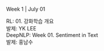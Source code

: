 Week 1 | July 01 <br>

RL: 01. 강화학습 개요 <br>
발제: YK LEE <br>
DeepNLP: Week 01. Sentiment in Text <br>
발제: 홍남수 <br>
